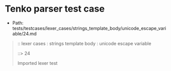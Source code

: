 # Tenko parser test case

- Path: tests/testcases/lexer_cases/strings_template_body/unicode_escape_variable/24.md

> :: lexer cases : strings template body : unicode escape variable
>
> ::> 24
>
> Imported lexer test
>
> <template body> incomplete long unicode escapes in unclosed string

## FAIL

## Input

`````js
`${"-->"}\u{103456
`````

## Output

_Note: the whole output block is auto-generated. Manual changes will be overwritten!_

Below follow outputs in four parsing modes: sloppy mode, strict mode script goal, module goal, web compat mode (always sloppy).

Note that the output parts are auto-generated by the test runner to reflect actual result.

### Sloppy mode

Parsed with script goal and as if the code did not start with strict mode header.

`````
throws: Lexer error!
    Unclosed template literal

`${"-->"}\u{103456
        ^------- error
`````

### Strict mode

Parsed with script goal but as if it was starting with `"use strict"` at the top.

_Output same as sloppy mode._

### Module goal

Parsed with the module goal.

_Output same as sloppy mode._

### Web compat mode

Parsed in sloppy script mode but with the web compat flag enabled.

_Output same as sloppy mode._
